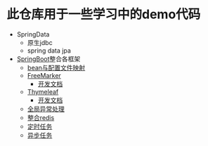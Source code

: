 # 此仓库用于一些学习中的demo代码

* SpringData
  * 原生jdbc
  * spring data jpa
* [SpringBoot](https://github.com/Mrtanglei/study/tree/master/SpringBoot)整合各框架
  * [bean与配置文件映射](https://github.com/Mrtanglei/study/blob/master/SpringBoot/src/main/java/com/lei/tang/domain/ResourceBean.java)
  * [FreeMarker](https://github.com/Mrtanglei/study/blob/master/SpringBoot/src/main/java/com/lei/tang/controller/FreeMarkerController.java)
    * [开发文档](http://freemarker.foofun.cn/)
  * [Thymeleaf](https://github.com/Mrtanglei/study/blob/master/SpringBoot/src/main/java/com/lei/tang/controller/ThymeleafController.java)
    * [开发文档](https://www.thymeleaf.org/index.html)
  * [全局异常处理](https://github.com/Mrtanglei/study/blob/master/SpringBoot/src/main/java/com/lei/tang/config/ExceptionHandler.java)
  * [整合redis](https://github.com/Mrtanglei/study/blob/master/SpringBoot/src/main/java/com/lei/tang/controller/redis/RedisController.java)
  * [定时任务](https://github.com/Mrtanglei/study/tree/master/SpringBoot/src/main/java/com/lei/tang/tasks)
  * [异步任务](https://github.com/Mrtanglei/study/blob/master/SpringBoot/src/main/java/com/lei/tang/tasks/AsyncTasks.java)
